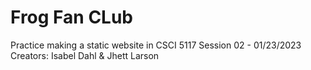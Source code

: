 # Frog Fan CLub
Practice making a static website in CSCI 5117
Session 02 - 01/23/2023
Creators: Isabel Dahl & Jhett Larson
